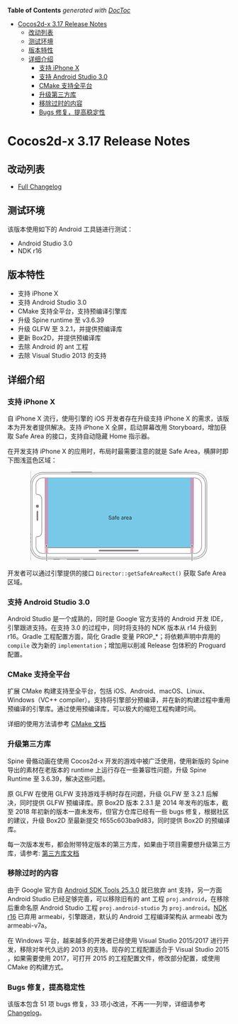 <!-- START doctoc generated TOC please keep comment here to allow auto update -->
<!-- DON'T EDIT THIS SECTION, INSTEAD RE-RUN doctoc TO UPDATE -->
**Table of Contents**  *generated with [DocToc](https://github.com/thlorenz/doctoc)*

- [Cocos2d-x 3.17 Release Notes](#cocos2d-x-317-release-notes)
  - [改动列表](#%E6%94%B9%E5%8A%A8%E5%88%97%E8%A1%A8)
  - [测试环境](#%E6%B5%8B%E8%AF%95%E7%8E%AF%E5%A2%83)
  - [版本特性](#%E7%89%88%E6%9C%AC%E7%89%B9%E6%80%A7)
  - [详细介绍](#%E8%AF%A6%E7%BB%86%E4%BB%8B%E7%BB%8D)
    - [支持 iPhone X](#%E6%94%AF%E6%8C%81-iphone-x)
    - [支持 Android Studio 3.0](#%E6%94%AF%E6%8C%81-android-studio-30)
    - [CMake 支持全平台](#cmake-%E6%94%AF%E6%8C%81%E5%85%A8%E5%B9%B3%E5%8F%B0)
    - [升级第三方库](#%E5%8D%87%E7%BA%A7%E7%AC%AC%E4%B8%89%E6%96%B9%E5%BA%93)
    - [移除过时的内容](#%E7%A7%BB%E9%99%A4%E8%BF%87%E6%97%B6%E7%9A%84%E5%86%85%E5%AE%B9)
    - [Bugs 修复，提高稳定性](#bugs-%E4%BF%AE%E5%A4%8D%E6%8F%90%E9%AB%98%E7%A8%B3%E5%AE%9A%E6%80%A7)

<!-- END doctoc generated TOC please keep comment here to allow auto update -->

# Cocos2d-x 3.17 Release Notes #

## 改动列表

- [Full Changelog](https://github.com/cocos2d/cocos2d-x/blob/v3/CHANGELOG)

## 测试环境

该版本使用如下的 Android 工具链进行测试：

- Android Studio 3.0
- NDK r16

## 版本特性

- 支持 iPhone X
- 支持 Android Studio 3.0
- CMake 支持全平台，支持预编译引擎库
- 升级 Spine runtime 至 v3.6.39
- 升级 GLFW 至 3.2.1，并提供预编译库
- 更新 Box2D，并提供预编译库
- 去除 Android 的 ant 工程
- 去除 Visual Studio 2013 的支持

## 详细介绍

### 支持 iPhone X

自 iPhone X 流行，使用引擎的 iOS 开发者存在升级支持 iPhone X 的需求，该版本为开发者提供解决。支持 iPhone X 全屏，启动屏幕改用 Storyboard，增加获取 Safe Area 的接口，支持自动隐藏 Home 指示器。

在开发支持 iPhone X 的应用时，布局时最需要注意的就是 Safe Area，横屏时即下图浅蓝色区域：

<p align="center">
  <img width="400" src="https://raw.githubusercontent.com/cocos2d/cocos2d-x-docs/master/en/installation/iOS-img/iPhoneXSafeArea.png">
</p>

开发者可以通过引擎提供的接口 `Director::getSafeAreaRect()`  获取 Safe Area 区域。

### 支持 Android Studio 3.0

Android Studio 是一个成熟的，同时是 Google 官方支持的 Android 开发 IDE，引擎跟进支持。在支持 3.0 的过程中，同时将支持的 NDK 版本从 r14 升级到 r16。Gradle 工程配置方面，简化 Gradle 变量 PROP_*；将依赖声明中弃用的 `compile` 改为新的 `implementation`；增加用以削减 Release 包体积的 Proguard 配置。

### CMake 支持全平台

扩展 CMake 构建支持至全平台，包括 iOS、Android、macOS、Linux、Windows（VC++ compiler）。支持将引擎部分预编译，并在新的构建过程中重用预编译的引擎库。通过使用预编译库，可以极大的缩短工程构建时间。

详细的使用方法请参考 [CMake 文档](https://github.com/cocos2d/cocos2d-x/blob/v3/cmake/README.md)

### 升级第三方库

Spine 骨骼动画在使用 Cocos2d-x 开发的游戏中被广泛使用，使用新版的 Spine 导出的素材在老版本的 runtime 上运行存在一些兼容性问题，升级 Spine Runtime 至 3.6.39，解决这些问题。

原 GLFW 在使用 GLFW 支持游戏手柄时存在问题，升级 GLFW 至 3.2.1 后解决，同时提供 GLFW 预编译库。原 Box2D 版本 2.3.1 是 2014 年发布的版本，截至 2018 年初新的版本一直未发布，但官方仓库已经有一些 bugs 修复，根据社区的建议，升级 Box2D 至最新提交 f655c603ba9d83，同时提供 Box2D 的预编译库。

每一次版本发布，都会附带特定版本的第三方库，如果由于项目需要想升级第三方库，请参考: [第三方库文档](https://github.com/cocos2d/cocos2d-x-3rd-party-libs-src/blob/v3/README.md)

### 移除过时的内容

由于 Google 官方自 [Android SDK Tools 25.3.0](http://tools.android.com/recent/androidsdktoolsrevision2530feb2017) 就已放弃 ant 支持，另一方面 Android Studio 已经足够完善，可以移除旧有的 ant 工程 `proj.android`，在移除后重命名原 Android Studio 工程 `proj.android-studio` 为 `proj.android`。[NDK r16](https://developer.android.com/ndk/guides/abis) 已弃用 armeabi，引擎跟进，默认的 Android 工程编译架构从 armeabi 改为 armeabi-v7a。

在 Windows 平台，越来越多的开发者已经使用 Visual Studio 2015/2017 进行开发，移除对年代久远的 2013 的支持。现存的工程配置适合于 Visual Studio 2015 ，如果需要使用 2017，可打开 2015 的工程配置文件，修改部分配置，或使用 CMake 的构建方式。

### Bugs 修复，提高稳定性

该版本包含 51 项 bugs 修复，33 项小改进，不再一一列举，详细请参考 [Changelog](https://github.com/cocos2d/cocos2d-x/blob/v3/CHANGELOG)。

